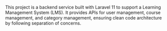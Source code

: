 This project is a backend service built with Laravel 11 to support a Learning Management System (LMS). It provides APIs for user management, course management, and category management, ensuring clean code architecture by following separation of concerns.
